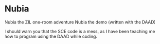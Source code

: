 # Nubia
Nubia the ZIL one-room adventure
Nubia the demo (written with the DAAD)


I should warn you that the SCE code is a mess, as I have been teaching me how to program using the DAAD while coding.
